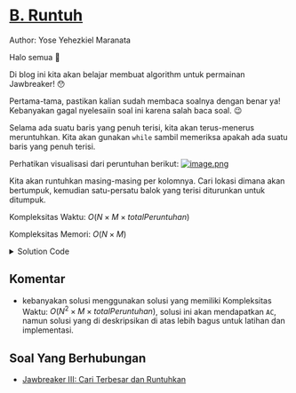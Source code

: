 # [B. Runtuh](https://tlx.toki.id/courses/competitive/chapters/01/problems/B)

Author: Yose Yehezkiel Maranata

Halo semua :wave: 

Di blog ini kita akan belajar membuat algorithm untuk permainan Jawbreaker! :hushed:

Pertama-tama, pastikan kalian sudah membaca soalnya dengan benar ya! Kebanyakan gagal nyelesaiin soal ini karena salah baca soal. :wink:

Selama ada suatu baris yang penuh terisi, kita akan terus-menerus meruntuhkan. Kita akan gunakan `while` sambil memeriksa apakah ada suatu baris yang penuh terisi.

Perhatikan visualisasi dari peruntuhan berikut:
[![image.png](https://i.postimg.cc/C55wwmWG/image.png)](https://postimg.cc/ygMMPX6x)

Kita akan runtuhkan masing-masing per kolomnya. Cari lokasi dimana akan bertumpuk, kemudian satu-persatu balok yang terisi diturunkan untuk ditumpuk.

Kompleksitas Waktu: $O(N \times M \times totalPeruntuhan)$

Kompleksitas Memori: $O(N \times M)$

<details>
  <summary>Solution Code</summary>

```c++
#include <bits/stdc++.h>

using namespace std;

int main() {
  ios_base::sync_with_stdio(0);
  cin.tie(0);
  int n, m;
  cin >> n >> m;
  vector<vector<int>> grid(n, vector<int>(m));
  for (int i = 0; i < n; i++) {
    string s;
    cin >> s;
    for (int j = 0; j < m; j++) {
      grid[i][j] = s[j] - '0';
    }
  }
  // hilangin
  while (true) {
    int most_bottom_clear = -1;
    for (int i = 0; i < n; i++) {  // hapus apabila satu baris berisi penuh
      bool cek_all_one = true;
      for (int j = 0; j < m; j++) {
        if (grid[i][j] == 0) cek_all_one = false;
      }
      if (cek_all_one) {
        for (int j = 0; j < m; j++) grid[i][j] = 0;
        most_bottom_clear = i;  // simpen baris yang paling bawah
      }
    }
    if (most_bottom_clear == -1)
      break;  // tidak ada line yang dihilangkan, tidak ada proses peruntuhan
      
    for (int j = 0; j < m; j++) {
      int bottom = most_bottom_clear;
      for (int i = bottom; i < n; i++) {  // cari tempat dimana bakal numpuk
        if (i == n - 1) {
          bottom = i;
          break;
        }
        if (grid[i + 1][j] == 1) {
          bottom = i;
          break;
        }
      }
      for (int i = most_bottom_clear; i >= 0; i--) {  // tumpukin
        if (grid[i][j] != 0) {
          grid[bottom][j] = grid[i][j];
          grid[i][j] = 0;
          bottom--;
        }
      }
    }
  }

  for (int i = 0; i < n; i++) {
    for (int j = 0; j < m; j++) cout << grid[i][j];
    cout << endl;
  }
}
```
</details>



## Komentar
    
- kebanyakan solusi menggunakan solusi yang memiliki Kompleksitas Waktu: $O(N^2 \times M \times totalPeruntuhan)$, solusi ini akan mendapatkan `AC`, namun solusi yang di deskripsikan di atas lebih bagus untuk latihan dan implementasi.

<!-- Tambahkan referensi link materi yang berhubungan apabila perlu

## Materi Yang Berhubungan
    
- Komentar I
- Komentar II

-->



## Soal Yang Berhubungan
    
- [Jawbreaker III: Cari Terbesar dan Runtuhkan](https://tlx.toki.id/courses/competitive/chapters/04/problems/F)


